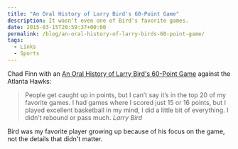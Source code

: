 ```yaml
---
title: "An Oral History of Larry Bird's 60-Point Game"
description: It wasn't even one of Bird's favorite games.
date: 2015-03-15T20:59:37+00:00
permalink: /blog/an-oral-history-of-larry-birds-60-point-game/
tags:
  - Links
  - Sports
---
```


Chad Finn with an [An Oral History of Larry Bird's 60-Point Game](http://www.boston.com/sports/touching_all_the_bases/2015/03/it_was_like_living_in_a_video_game_an_oral_history_of_larry.html) against the Atlanta Hawks:

> People get caught up in points, but I can’t say it’s in the top 20 of my favorite games. I had games where I scored just 15 or 16 points, but I played excellent basketball in my mind, I did a little bit of everything. I didn’t rebound or pass much.
> <cite>Larry Bird</cite>

Bird was my favorite player growing up because of his focus on the game, not the details that didn't matter.
